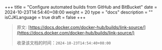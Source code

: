 +++
title = "Configure automated builds from GitHub and BitBucket"
date = 2024-10-23T14:54:40+08:00
weight = 20
type = "docs"
description = ""
isCJKLanguage = true
draft = false
+++

> 原文: [https://docs.docker.com/docker-hub/builds/link-source/](https://docs.docker.com/docker-hub/builds/link-source/)
>
> 收录该文档的时间：`2024-10-23T14:54:40+08:00`
